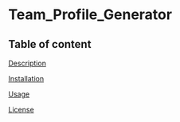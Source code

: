 # Team_Profile_Generator

## Table of content

[Description](#description)

[Installation](#installation)

[Usage](#usage)

[License](#license)



